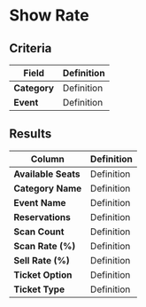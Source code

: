 # Show Rate

## Criteria

| **Field** | **Definition** |
| --- | --- |
| **Category** | Definition |
| **Event** | Definition |

## Results

| **Column** | **Definition** |
| --- | --- |
| **Available Seats** | Definition |
| **Category Name** | Definition |
| **Event Name** | Definition |
| **Reservations** | Definition |
| **Scan Count** | Definition |
| **Scan Rate \(%\)** | Definition |
| **Sell Rate \(%\)** | Definition |
| **Ticket Option** | Definition |
| **Ticket Type** | Definition |
